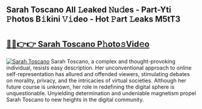 ## Sarah Toscano All 𝙻eaked 𝙽u𝚍es - Part-Yti 𝙿hotos B𝚒kini 𝚅𝚒deo - Hot 𝙿art 𝙻eaks M5tT3

# <h2><a href="http://ld0e059.urlbe.top/?page=Sarah+Toscano">🔗🔗👉👉 Sarah Toscano P𝚑oto𝚜Vid𝚎o</a></h2>

[![Sarah Toscano](https://i.imgur.com/eBuTRDB.gif)](http://ld0e059.urlbe.top/?page=Sarah+Toscano)
Sarah Toscano, a complex and thought-provoking individual, resists easy description. Her unconventional approach to online self-representation has allured and offended viewers, stimulating debates on morality, privacy, and the intricacies of virtual societies. Although her future course is unknown, her role in redefining the digital sphere is unquestionable. Unyielding determination and undeniable magnetism propel Sarah Toscano to new heights in the digital community.
